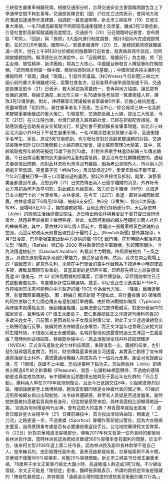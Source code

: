 三峽發生嚴重車禍釀死傷，根據交通部分析，台灣交通安全主要面臨問題包含上下學通學空間不夠友善等。交通部長陳世凱（圖）21日在立法院表示，會與地方政府溝通加速通學步道建置，協調統一最低速限等。新北市三峽區昨（19）日發生重大車禍，一名78歲高齡駕駛不明原因高速衝撞騎士及學童，釀成3死12傷悲劇，引發社會對高齡駕駛議題高度關注。交通部今（20）日召開臨時記者會，宣布將從「考照」、「回訓」與「換照」3大面向進行制度調整，預計3個月內完成細部規劃，並於2026年實施。國際中心／郭嘉柔報導昨（20）日，是總統賴清德就職屆滿一周年，他在上午9時30分於總統府敞廳舉行記者會，發表執政周年談話，同時開放媒體提問。賴清德在此次演說中，以「迎風轉型、穩健前行」為主題，將「民主台灣、韌性精神、訴求團結」視為三大核心。中國國台辦發言人陳斌華則在晚間稱，「認同兩岸同屬一個中國，兩岸協商對話才有基礎。」；中國官媒央視主播則在播報時將「祖國」講成「兩國」，引發外界議論。[NOWnews今日新聞]三峽北大國小前的重大車禍釀成3死，震驚社會各方，目前各縣市通學道路限速不同，交通部長陳世凱今（21）日表示，若大家認為需要統一，會再與地方協調，讓民眾有依循的速限。根據交通部...新北市三峽一名78歲余姓老翁周一駕車衝撞人群，導致3死12傷慘劇。對此，律師蘇家宏建議被害者家屬做5件事，若擔心被告脫產，應盡早聲請「假扣押」，鎖住肇事者名下資產。生活中心／綜合報導三峽一名高齡駕駛開車暴衝釀成的重大傷亡，引發眾怒，交通部長親上火線，提出三大改革，今天（21日）在立法院也說，台灣已經進入超高齡社會，已經在研擬配套措施，重點應該擺在協助長者安全駕駛出行，希望社會不要誤解長者肇事問題。新北市三峽區北大國小外19日下午發生嚴重車禍，一名78歲余姓老翁駕駛小客車，高速衝撞多名學生、家長，造成3死12傷悲劇，也引發社會對於高齡駕駛議題的討論。交通部長陳世凱昨(20)日晚間親上火線召開記者會，提出駕照管理3大變革，其中，高齡駕駛換照年齡將研擬從75歲下修到70歲。 針對外界歌手林逸欣結婚三年傳出婚變，今日出席活動被問到夫妻倆的互動相當低調，甚至沒有在社群媒體放閃，遭疑夫妻感情出問題，而對此林逸欣也澄清沒有離婚，因為老公是圈外人，所以兩人的相處非常低調。男星黃子佼「#MeToo」風波延燒近2年，愛妻孟耿如不離不棄，今年3月還被目擊一家三口溫馨出遊的畫面，掀起外界撻伐及抵制，副業、演藝事業全都遭到牽連。沒想到昨（21）日突然傳出兩人已簽字離婚的消息，外界好奇女方當初為何不及早切割，對此親友也給答案。效力於日本職棒（NPB）北海道日本火腿鬥士的「台灣金孫」古林睿煬，在今天（22日）重返一軍對決福岡軟銀鷹，古林睿煬留下6局用100球、被敲6支安打、失3分（2責失）、投出2次保送、奪9K，退場時3比3平手，無關勝敗收場，目前比賽仍持續進行中。天后蔡依林（Jolin）的感情生活始終備受關注，近日傳出蔡依林與舊愛彭于晏其實已經悄悄復合，話題甚至直接衝上微博熱搜，對此，如同柯南般的網友陸續挖出兩人社群上的蛛絲馬跡，其中，蔡依林2019年情人節前夕，曾曬出一張戴著橙黃色玫瑰的自拍照，而這朵玫瑰兩天前曾出現在彭于晏的手上。[Newtalk新聞] 據外媒報導，5月7日凌晨，巴基斯坦空軍出動中方提供的殲-10CE 戰鬥機，在短時間內擊落包含法製「陣風」（Rafale）與幻象-2000 等共數架印度空軍戰機，引起國際關注。 作為法國達梭航空（Dassault Aviation）的最新主力戰機，陣風原被視為「三風之首」，具備先進航電與多用途打擊能力，廣受多國青睞。然而，此次在南亞戰場上的「實戰首秀」卻意外失利，未能在中巴聯合的空中作戰體系下撐過半小時即墜毀多架，導致其國際形象重創。 首當其衝的是印尼空軍，印尼原先與法方談妥價值高達 81 億美元、共 42 架陣風戰機的採購案，但事件爆發後，印尼國防單位已正式啟動審查程序，考慮重新評估採購選項。據悉，印尼也正在引進美製 F-15EX，外界推測其未來可能轉向中方製造的殲-10CE 作為替代方案。 「陣風」戰機遭擊落，影響國際軍購趨勢。 圖：翻攝自 騰訊新聞 不僅如此，原計畫採購 80 架陣風的阿拉伯聯合大公國也傳出有意削減訂單規模。由於歐洲戰機如颱風（Typhoon）與陣風本就價格高昂、後勤維護複雜，且無法整合完整作戰體系，對部分發展中的國家而言，實用性與 CP 值王永慶長子、宏仁集團總裁王文洋遭週刊爆料包養20多歲宋姓女子，日前兩人更因為私生子女風波對簿公堂，對此王文洋透過律師發出三點聲明進行反擊，後續將依法律維護自身權益，而王文洋當年也曾跟呂安妮大談師生婚外情，不惜跟父親王永慶鬧翻。名嘴許聖梅也透露曾問過王文洋這一生最愛誰？當時他則這樣回答。蔡維歆財經中心／周孟漢報導全球AI科技龍頭輝達（NVIDIA）正式宣布進駐北投士林科技園區，重磅消息一出，震撼科技業，也引發引發政壇高度關注。對此，財信傳媒董事長謝金河透露，其實黃仁勳除了宣布輝達將落腳北士科外，還透露通用機器人將成為為下一個兆元產業，謝金河也提醒台灣，在「1領域」還跟不上中國，恐怕還要再下點功夫。天后蔡依林（Jolin）即將推出睽違6年的全新專輯《Pleasure》，消息一出讓粉絲相當期待，不過她的感情動態也再度成為焦點。有中國網友近期整理出她與彭于晏近年在社群的「巧合互動」，爆料兩人早在2019年就悄悄復合，且至今已低調交往6年，引起網友熱烈討論，相關話題更登上微博熱搜。趙浩雲反觀同樣是女神級代表的關之琳，63歲的近照卻被網友指出出現鬆弛、法令紋與僵硬感，甚至有人質疑是否過度醫美。雖然她依舊維持高雅氣質與修長身形，但從視覺感受來說，與林青霞相比卻顯得略遜一籌。 究竟為何同樣是時代女神，會有這麼大的差異？林青霞早就給出答案：「...道奇日籍巨星大谷翔平今（21）日賽前練投中，首次投出滑球與曲球，朝重返「二刀流」之路更進一步。不過美媒《Sportico》專欄作家卻提出警告，認為大谷傷病史豐富，道奇應慎重考慮是否有必要讓他重返投手丘。台北地院審理柯文哲弊案，今（22日）針對京華城違法容積部分，傳喚2017年柯文哲第一任市長時的都發局長林洲民作證，當時林洲民認為若給京華城560%容積率會有圖利的問題，於法不合，後來柯文哲2108年選上第二任市長，認為林洲民及副市長林欽榮不是自己人，是來練兵的，由彭振聲任副市長、黃景茂接都發局長，京華城案即不再卡關，京華城不僅獲560%容積率，另獲20%容積獎勵。新北市三峽區19日發生嚴重車禍，78歲男子余文正駕車行經北大國小時，高速衝撞人群造成3死12傷。不少網友懷疑，余文正可能是「路怒症」患者。醫師張家銘表示，所謂的路怒症背後是隱藏的「陣發性暴怒症」，其特徵是「遠超過合理的程度的憤怒甚至衝動的暴力行為。」